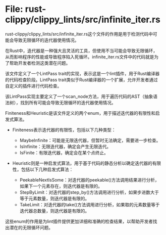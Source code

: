 # File: rust-clippy/clippy_lints/src/infinite_iter.rs

rust-clippy/clippy_lints/src/infinite_iter.rs这个文件的作用是用于检测代码中可能会导致无限循环的迭代器使用情况。

在Rust中，迭代器是一种强大且灵活的工具，但使用不当可能会导致无限循环，从而影响程序的性能或导致程序陷入死循环。infinite_iter.rs文件中的代码就是为了帮助开发者检测这类潜在问题。

该文件定义了一个LintPass trait的实现，表示这是一个lint插件，用于Rust编译器的代码检查阶段。LintPass trait类似于Rust编译器的一个扩展，允许开发者通过自定义的插件进行代码检查。

该LintPass实现主要定义了一个scan_node方法，用于遍历代码的AST（抽象语法树），找到所有可能会导致无限循环的迭代器使用情况。

Finiteness和Heuristic是该文件定义的两个enum，用于描述迭代器的有限性和启发式算法。

- Finiteness表示迭代器的有限性，包括以下几种类型：
  - MaybeInfinite：可能是无限迭代器，但暂时无法确定，需要进一步检查。
  - IsInfinite：无限迭代器，确定会产生无限迭代。
  - IsFinite：有限迭代器，确定会在某个点终止。

- Heuristic则是一种启发式算法，用于基于代码的静态分析以确定迭代器的有限性，包括以下几种启发式算法：
  - PeekableNextIsSome：对迭代器的peekable()方法调用结果进行分析，如果下一个元素存在，则迭代器是有限的。
  - StepByLimit：对迭代器的step_by()方法调用进行分析，如果步进数大于等于元素数量，则迭代器是有限的。
  - TakeLimit：对迭代器的take()方法调用进行分析，如果取的元素数量等于迭代器总数量，则迭代器是有限的。

这些enum的作用是为lint插件提供更加详细和准确的检查结果，以帮助开发者找出潜在的无限循环问题。


